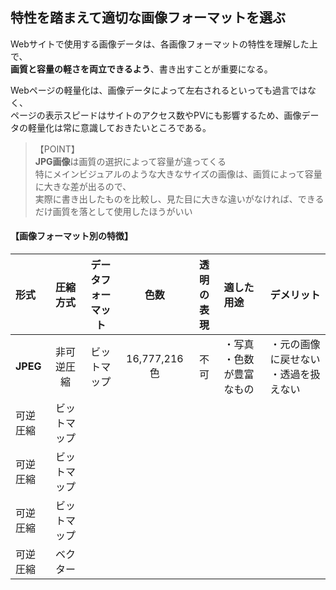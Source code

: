## 特性を踏まえて適切な画像フォーマットを選ぶ
Webサイトで使用する画像データは、各画像フォーマットの特性を理解した上で、  
**画質と容量の軽さを両立できるよう**、書き出すことが重要になる。  

Webページの軽量化は、画像データによって左右されるといっても過言ではなく、  
ページの表示スピードはサイトのアクセス数やPVにも影響するため、画像データの軽量化は常に意識しておきたいところである。  
>  【POINT】  
> **JPG画像**は画質の選択によって容量が違ってくる  
> 特にメインビジュアルのような大きなサイズの画像は、画質によって容量に大きな差が出るので、  
> 実際に書き出したものを比較し、見た目に大きな違いがなければ、できるだけ画質を落として使用したほうがいい  

#### 【画像フォーマット別の特徴】
|形式|圧縮方式|データフォーマット|色数|透明の表現|適した用途|デメリット|
|:-|:-:|:-:|:-:|:-:|:-|:-|
|**JPEG**|非可逆圧縮|ビットマップ|16,777,216色|不可|・写真 ・色数が豊富なもの|・元の画像に戻せない ・透過を扱えない|
|可逆圧縮|ビットマップ||||||
|可逆圧縮|ビットマップ||||||
|可逆圧縮|ビットマップ||||||
|可逆圧縮|ベクター||||||
